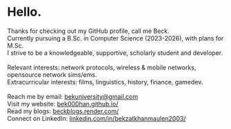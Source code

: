 # Hello.
Thanks for checking out my GitHub profile, call me Beck. <br>
Currently pursuing a B.Sc. in Computer Science (2023-2026), with plans for M.Sc. <br>
I strive to be a knowledgeable, supportive, scholarly student and developer. <br>
<br>
Relevant interests: network protocols, wireless & mobile networks, opensource network sims/ems.<br>
Extracurricular interests: films, linguistics, history, finance, gamedev. <br>
<br>
Reach me by email: [bekuniversity@gmail.com](mailto:bekuniversity@gmail.com) <br>
Visit my website: [bek000han.github.io/](https://bek000han.github.io/) <br>
Read my blogs: [beckblogs.render.com/](https://blog-nodejs-720u.onrender.com/) <br>
Connect on LinkedIn: [linkedin.com/in/bekzatkhanmaulen2003/](https://www.linkedin.com/in/bekzatkhanmaulen2003/)<br>
